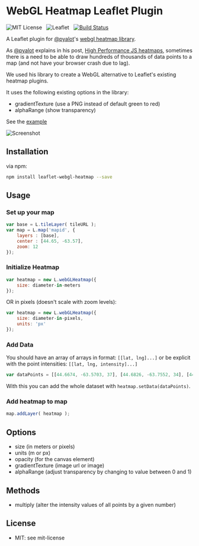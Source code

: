 WebGL Heatmap Leaflet Plugin
============================

![MIT License](http://img.shields.io/badge/license-MIT-lightgrey.svg)
&nbsp;
![Leaflet](http://img.shields.io/badge/leaflet-1.0.1-green.svg?style=flat)
&nbsp;
[![Build Status](https://travis-ci.org/ursudio/leaflet-webgl-heatmap.svg?branch=master)](https://travis-ci.org/ursudio/leaflet-webgl-heatmap)

A Leaflet plugin for [@pyalot](https://github.com/pyalot)'s [webgl heatmap library](https://github.com/pyalot/webgl-heatmap).

As [@pyalot](https://github.com/pyalot) explains in his post, [High Performance JS heatmaps](http://codeflow.org/entries/2013/feb/04/high-performance-js-heatmaps/), sometimes there is a need to be able to draw hundreds of thousands of data points to a map (and not have your browser crash due to lag).

We used his library to create a WebGL alternative to Leaflet's existing heatmap plugins.

It uses the following existing options in the library:

* gradientTexture (use a PNG instead of default green to red)
* alphaRange (show transparency)

See the [example](http://ursudio.github.io/leaflet-webgl-heatmap/)

![Screenshot](http://i.imgur.com/VGXbWpx.png)

## Installation

via npm:
```bash
npm install leaflet-webgl-heatmap --save 
```

## Usage

### Set up your map

```javascript
var base = L.tileLayer( tileURL );
var map = L.map('mapid', {
	layers : [base],
	center : [44.65, -63.57],
	zoom: 12 
});
```

### Initialize Heatmap

```javascript
var heatmap = new L.webGLHeatmap({
    size: diameter-in-meters
});
```

OR in pixels (doesn't scale with zoom levels):

```javascript
var heatmap = new L.webGLHeatmap({
    size: diameter-in-pixels,
    units: 'px'
});
```

### Add Data

You should have an array of arrays in format: `[[lat, lng]...]` or be explicit with the point intensities: `[[lat, lng, intensity]...]`

```javascript
var dataPoints = [[44.6674, -63.5703, 37], [44.6826, -63.7552, 34], [44.6325, -63.5852, 41], [44.6467, -63.4696, 67], [44.6804, -63.487, 64], [44.6622, -63.5364, 40], [44.603, - 63.743, 52]];
```

With this you can add the whole dataset with `heatmap.setData(dataPoints)`.

### Add heatmap to map

```javascript
map.addLayer( heatmap );
```

## Options

* size (in meters or pixels)
* units (m or px)
* opacity (for the canvas element)
* gradientTexture (image url or image)
* alphaRange (adjust transparency by changing to value between 0 and 1)

## Methods

* multiply (alter the intensity values of all points by a given number)

## License

* MIT: see mit-license
